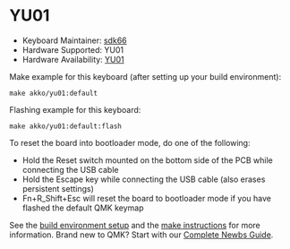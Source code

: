 # YU01

* Keyboard Maintainer: [sdk66](https://github.com/sdk66)
* Hardware Supported: YU01
* Hardware Availability: [YU01](https://en.akkogear.com)

Make example for this keyboard (after setting up your build environment):

    make akko/yu01:default
        
Flashing example for this keyboard:

    make akko/yu01:default:flash

To reset the board into bootloader mode, do one of the following:

* Hold the Reset switch mounted on the bottom side of the PCB while connecting the USB cable
* Hold the Escape key while connecting the USB cable (also erases persistent settings)
* Fn+R_Shift+Esc will reset the board to bootloader mode if you have flashed the default QMK keymap

See the [build environment setup](https://docs.qmk.fm/#/getting_started_build_tools) and the [make instructions](https://docs.qmk.fm/#/getting_started_make_guide) for more information. Brand new to QMK? Start with our [Complete Newbs Guide](https://docs.qmk.fm/#/newbs).
